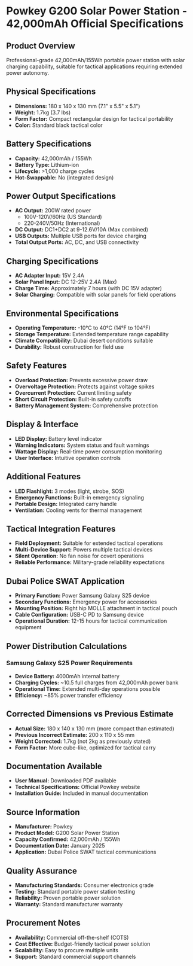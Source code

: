 # Powkey G200 Solar Power Station - 42,000mAh Official Specifications

## Product Overview
Professional-grade 42,000mAh/155Wh portable power station with solar charging capability, suitable for tactical applications requiring extended power autonomy.

## Physical Specifications
- **Dimensions:** 180 x 140 x 130 mm (7.1" x 5.5" x 5.1")
- **Weight:** 1.7kg (3.7 lbs)
- **Form Factor:** Compact rectangular design for tactical portability
- **Color:** Standard black tactical color

## Battery Specifications
- **Capacity:** 42,000mAh / 155Wh
- **Battery Type:** Lithium-ion
- **Lifecycle:** >1,000 charge cycles
- **Hot-Swappable:** No (integrated design)

## Power Output Specifications
- **AC Output:** 200W rated power
  - 100V-120V/60Hz (US Standard)
  - 220-240V/50Hz (International)
- **DC Output:** DC1+DC2 at 9-12.6V/10A (Max combined)
- **USB Outputs:** Multiple USB ports for device charging
- **Total Output Ports:** AC, DC, and USB connectivity

## Charging Specifications
- **AC Adapter Input:** 15V 2.4A
- **Solar Panel Input:** DC 12-25V 2.4A (Max)
- **Charge Time:** Approximately 7 hours (with DC 15V adapter)
- **Solar Charging:** Compatible with solar panels for field operations

## Environmental Specifications
- **Operating Temperature:** -10°C to 40°C (14°F to 104°F)
- **Storage Temperature:** Extended temperature range capability
- **Climate Compatibility:** Dubai desert conditions suitable
- **Durability:** Robust construction for field use

## Safety Features
- **Overload Protection:** Prevents excessive power draw
- **Overvoltage Protection:** Protects against voltage spikes
- **Overcurrent Protection:** Current limiting safety
- **Short Circuit Protection:** Built-in safety cutoffs
- **Battery Management System:** Comprehensive protection

## Display & Interface
- **LED Display:** Battery level indicator
- **Warning Indicators:** System status and fault warnings
- **Wattage Display:** Real-time power consumption monitoring
- **User Interface:** Intuitive operation controls

## Additional Features
- **LED Flashlight:** 3 modes (light, strobe, SOS)
- **Emergency Functions:** Built-in emergency signaling
- **Portable Design:** Integrated carry handle
- **Ventilation:** Cooling vents for thermal management

## Tactical Integration Features
- **Field Deployment:** Suitable for extended tactical operations
- **Multi-Device Support:** Powers multiple tactical devices
- **Silent Operation:** No fan noise for covert operations
- **Reliable Performance:** Military-grade reliability expectations

## Dubai Police SWAT Application
- **Primary Function:** Power Samsung Galaxy S25 device
- **Secondary Functions:** Emergency power for accessories
- **Mounting Position:** Right hip MOLLE attachment in tactical pouch
- **Cable Configuration:** USB-C PD to Samsung device
- **Operational Duration:** 12-15 hours for tactical communication equipment

## Power Distribution Calculations
### Samsung Galaxy S25 Power Requirements
- **Device Battery:** 4000mAh internal battery
- **Charging Cycles:** ~10.5 full charges from 42,000mAh power bank
- **Operational Time:** Extended multi-day operations possible
- **Efficiency:** ~85% power transfer efficiency

## Corrected Dimensions vs Previous Estimate
- **Actual Size:** 180 x 140 x 130 mm (more compact than estimated)
- **Previous Incorrect Estimate:** 200 x 110 x 55 mm
- **Weight Corrected:** 1.7kg (not 2kg as previously stated)
- **Form Factor:** More cube-like, optimized for tactical carry

## Documentation Available
- **User Manual:** Downloaded PDF available
- **Technical Specifications:** Official Powkey website
- **Installation Guide:** Included in manual documentation

## Source Information
- **Manufacturer:** Powkey
- **Product Model:** G200 Solar Power Station
- **Capacity Confirmed:** 42,000mAh / 155Wh
- **Documentation Date:** January 2025
- **Application:** Dubai Police SWAT tactical communications

## Quality Assurance
- **Manufacturing Standards:** Consumer electronics grade
- **Testing:** Standard portable power station testing
- **Reliability:** Proven portable power solution
- **Warranty:** Standard manufacturer warranty

## Procurement Notes
- **Availability:** Commercial off-the-shelf (COTS)
- **Cost Effective:** Budget-friendly tactical power solution
- **Scalability:** Easy to procure multiple units
- **Support:** Standard commercial support channels